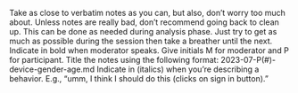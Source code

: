 Take as close to verbatim notes as you can, but also, don’t worry too much about. Unless notes are really bad, don’t recommend going back to clean up. This can be done as needed during analysis phase. Just try to get as much as possible during the session then take a breather until the next.
Indicate in bold when moderator speaks.
Give initials M for moderator and P for participant.
Title the notes using the following format: 2023-07-P(#)-device-gender-age.md
Indicate in (italics) when you’re describing a behavior. E.g., “umm, I think I should do this (clicks on sign in button).”
